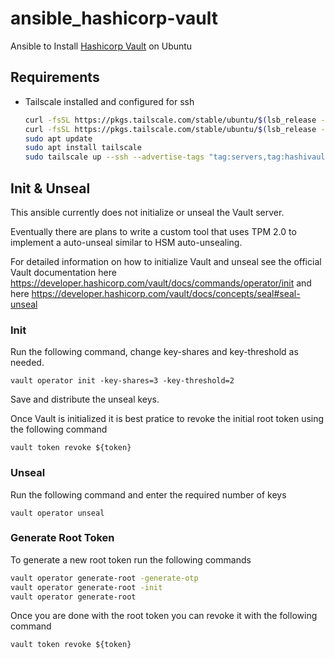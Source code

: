 # ansible_hashicorp-vault
Ansible to Install [Hashicorp Vault](https://www.vaultproject.io/) on Ubuntu

## Requirements

* Tailscale installed and configured for ssh
    ```bash
    curl -fsSL https://pkgs.tailscale.com/stable/ubuntu/$(lsb_release -cs).noarmor.gpg | sudo tee /usr/share/keyrings/tailscale-archive-keyring.gpg >/dev/null
    curl -fsSL https://pkgs.tailscale.com/stable/ubuntu/$(lsb_release -cs).tailscale-keyring.list | sudo tee /etc/apt/sources.list.d/tailscale.list
    sudo apt update
    sudo apt install tailscale
    sudo tailscale up --ssh --advertise-tags "tag:servers,tag:hashivault,tag:hvpolicy-default,tag:hvpolicy-hashiconsulserver"
    ```

## Init & Unseal

This ansible currently does not initialize or unseal the Vault server.

Eventually there are plans to write a custom tool that uses TPM 2.0 to implement a auto-unseal similar to HSM auto-unsealing.

For detailed information on how to initialize Vault and unseal see the official Vault documentation here https://developer.hashicorp.com/vault/docs/commands/operator/init and here https://developer.hashicorp.com/vault/docs/concepts/seal#seal-unseal

### Init

Run the following command, change key-shares and key-threshold as needed.

`vault operator init -key-shares=3 -key-threshold=2`

Save and distribute the unseal keys.

Once Vault is initialized it is best pratice to revoke the initial root token using the following command

`vault token revoke ${token}`

### Unseal

Run the following command and enter the required number of keys

`vault operator unseal`

### Generate Root Token

To generate a new root token run the following commands

```bash
vault operator generate-root -generate-otp
vault operator generate-root -init
vault operator generate-root
```

Once you are done with the root token you can revoke it with the following command

`vault token revoke ${token}`